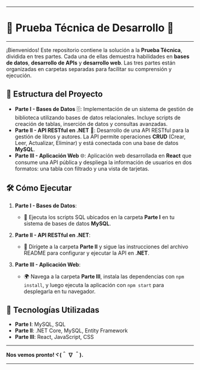 
---


# 🚀 **Prueba Técnica de Desarrollo** 🎯

---

¡Bienvenidos! Este repositorio contiene la solución a la **Prueba Técnica**, dividida en tres partes. Cada una de ellas demuestra habilidades en **bases de datos**, **desarrollo de APIs** y **desarrollo web**. Las tres partes están organizadas en carpetas separadas para facilitar su comprensión y ejecución.

## 📂 **Estructura del Proyecto**
- **Parte I - Bases de Datos** 🗄️: Implementación de un sistema de gestión de biblioteca utilizando bases de datos relacionales. Incluye scripts de creación de tablas, inserción de datos y consultas avanzadas.
- **Parte II - API RESTful en .NET** 🔗: Desarrollo de una API RESTful para la gestión de libros y autores. La API permite operaciones **CRUD** (Crear, Leer, Actualizar, Eliminar) y está conectada con una base de datos **MySQL**.
- **Parte III - Aplicación Web** 🌐: Aplicación web desarrollada en **React** que consume una API pública y despliega la información de usuarios en dos formatos: una tabla con filtrado y una vista de tarjetas.

## 🛠️ **Cómo Ejecutar**
1. **Parte I - Bases de Datos**: 
   - 📜 Ejecuta los scripts SQL ubicados en la carpeta **Parte I** en tu sistema de bases de datos **MySQL**.
   
2. **Parte II - API RESTful en .NET**:
   - 📂 Dirígete a la carpeta **Parte II** y sigue las instrucciones del archivo README para configurar y ejecutar la API en **.NET**.
   
3. **Parte III - Aplicación Web**:
   - 🌍 Navega a la carpeta **Parte III**, instala las dependencias con `npm install`, y luego ejecuta la aplicación con `npm start` para desplegarla en tu navegador.

## 📝 **Tecnologías Utilizadas**
- **Parte I**: MySQL, SQL
- **Parte II**: .NET Core, MySQL, Entity Framework
- **Parte III**: React, JavaScript, CSS

---

**Nos vemos pronto!ヾ(＾ ∇ ＾).**

---

